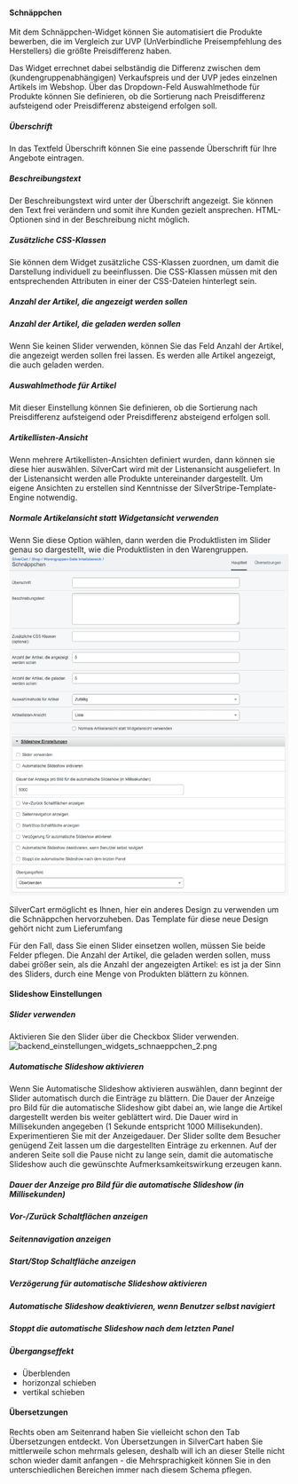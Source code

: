 #### Schnäppchen

Mit dem Schnäppchen-Widget können Sie automatisiert die Produkte bewerben, die im Vergleich zur UVP (UnVerbindliche Preisempfehlung des Herstellers) die größte Preisdifferenz haben.

Das Widget errechnet dabei selbständig die Differenz zwischen dem (kundengruppenabhängigen) Verkaufspreis und der UVP jedes einzelnen Artikels im Webshop. Über das Dropdown-Feld Auswahlmethode für Produkte können Sie definieren, ob die Sortierung nach Preisdifferenz aufsteigend oder Preisdifferenz absteigend erfolgen soll.

##### Überschrift
In das Textfeld Überschrift können Sie eine passende Überschrift für Ihre Angebote eintragen.

##### Beschreibungstext
Der Beschreibungstext wird unter der Überschrift angezeigt. Sie können den Text frei verändern und somit ihre Kunden gezielt ansprechen. HTML-Optionen sind in der Beschreibung nicht möglich.

##### Zusätzliche CSS-Klassen
Sie können dem Widget zusätzliche CSS-Klassen zuordnen, um damit die Darstellung individuell zu beeinflussen. Die CSS-Klassen müssen mit den entsprechenden Attributen in einer der CSS-Dateien hinterlegt sein.

##### Anzahl der Artikel, die angezeigt werden sollen 
##### Anzahl der Artikel, die geladen werden sollen
Wenn Sie keinen Slider verwenden, können Sie das Feld Anzahl der Artikel, die angezeigt werden sollen frei lassen. Es werden alle Artikel angezeigt, die auch geladen werden.

##### Auswahlmethode für Artikel
Mit dieser Einstellung können Sie definieren, ob die Sortierung nach Preisdifferenz aufsteigend oder Preisdifferenz absteigend erfolgen soll.

##### Artikellisten-Ansicht
Wenn mehrere Artikellisten-Ansichten definiert wurden, dann können sie diese hier auswählen. SilverCart wird mit der Listenansicht ausgeliefert. In der
Listenansicht werden alle Produkte untereinander dargestellt. Um eigene Ansichten zu erstellen sind Kenntnisse der SilverStripe-Template-Engine notwendig.


##### Normale Artikelansicht statt Widgetansicht verwenden
Wenn Sie diese Option wählen, dann werden die Produktlisten im Slider genau so dargestellt, wie die Produktlisten in den Warengruppen.
![backend_einstellungen_widgets_schnaeppchen_1.png](_images/backend_einstellungen_widgets_schnaeppchen_1.png)

SilverCart ermöglicht es Ihnen, hier ein anderes Design zu verwenden um die Schnäppchen hervorzuheben. Das Template für diese neue Design  gehört nicht zum Lieferumfang

Für den Fall, dass Sie einen Slider einsetzen wollen, müssen Sie beide Felder pflegen. Die Anzahl der Artikel, die geladen werden sollen, muss dabei größer sein, als die Anzahl der angezeigten Artikel: es ist ja der Sinn des Sliders, durch eine Menge von Produkten blättern zu können.

#### Slideshow Einstellungen

##### Slider verwenden
Aktivieren Sie den Slider über die Checkbox Slider verwenden. 
![backend_einstellungen_widgets_schnaeppchen_2.png](_images/backend_einstellungen_widgets_schnaeppchen_2.png)

##### Automatische Slideshow aktivieren
Wenn Sie Automatische Slideshow aktivieren auswählen, dann beginnt der Slider automatisch durch die Einträge zu blättern. Die Dauer der Anzeige pro Bild für die automatische Slideshow gibt dabei an, wie lange die Artikel dargestellt werden bis weiter geblättert wird. Die Dauer wird in Millisekunden angegeben (1 Sekunde entspricht 1000 Millisekunden). 
Experimentieren Sie mit der Anzeigedauer. Der Slider sollte dem Besucher genügend Zeit lassen um die dargestellten Einträge zu erkennen. Auf der anderen Seite soll die Pause nicht zu lange sein, damit die automatische Slideshow auch die gewünschte Aufmerksamkeitswirkung erzeugen kann.

##### Dauer der Anzeige pro Bild für die automatische Slideshow (in Millisekunden)

##### Vor-/Zurück Schaltflächen anzeigen

##### Seitennavigation anzeigen

##### Start/Stop Schaltfläche anzeigen

##### Verzögerung für automatische Slideshow aktivieren

##### Automatische Slideshow deaktivieren, wenn Benutzer selbst navigiert

##### Stoppt die automatische Slideshow nach dem letzten Panel

##### Übergangseffekt
* Überblenden 
* horizonzal schieben
* vertikal schieben

#### Übersetzungen
Rechts oben am Seitenrand haben Sie vielleicht schon den Tab Übersetzungen entdeckt. Von Übersetzungen in SilverCart haben Sie mittlerweile schon mehrmals gelesen, deshalb will ich an dieser Stelle nicht schon wieder damit anfangen - die Mehrsprachigkeit können Sie in den unterschiedlichen Bereichen immer nach diesem Schema pflegen.